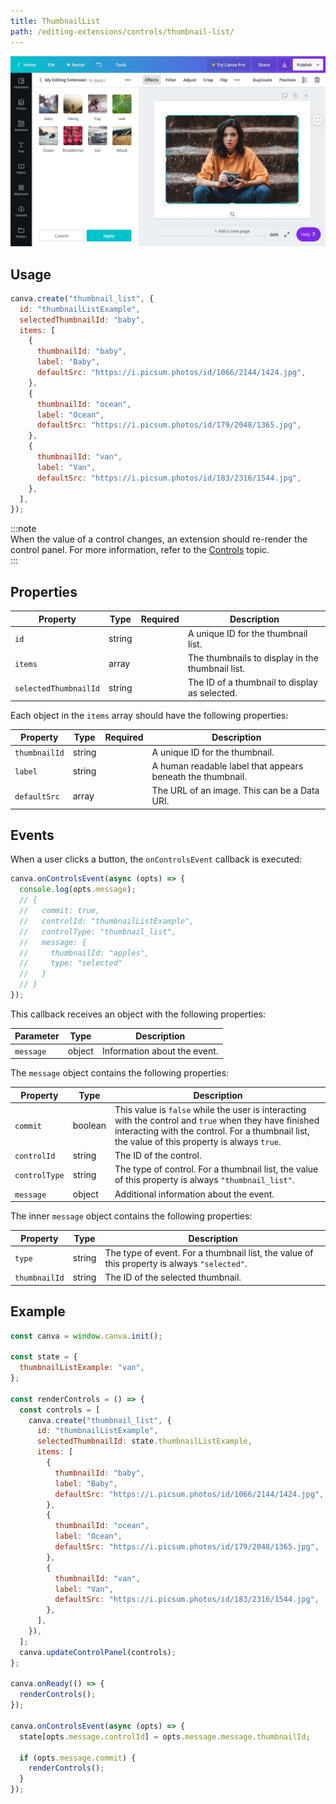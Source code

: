 ```yaml
---
title: ThumbnailList
path: /editing-extensions/controls/thumbnail-list/
---
```


![](images/a35c5ae297.jpg)

## Usage

```javascript
canva.create("thumbnail_list", {
  id: "thumbnailListExample",
  selectedThumbnailId: "baby",
  items: [
    {
      thumbnailId: "baby",
      label: "Baby",
      defaultSrc: "https://i.picsum.photos/id/1066/2144/1424.jpg",
    },
    {
      thumbnailId: "ocean",
      label: "Ocean",
      defaultSrc: "https://i.picsum.photos/id/179/2048/1365.jpg",
    },
    {
      thumbnailId: "van",
      label: "Van",
      defaultSrc: "https://i.picsum.photos/id/183/2316/1544.jpg",
    },
  ],
});
```

:::note  
 When the value of a control changes, an extension should re-render the control panel. For more information, refer to the [Controls](./#managing-the-state-of-controls.md) topic.  
:::

## Properties

| Property              | Type   | Required | Description                                      |
| --------------------- | ------ | :------: | ------------------------------------------------ |
| `id`                  | string | <Tick /> | A unique ID for the thumbnail list.              |
| `items`               | array  | <Tick /> | The thumbnails to display in the thumbnail list. |
| `selectedThumbnailId` | string |          | The ID of a thumbnail to display as selected.    |

Each object in the `items` array should have the following properties:

| Property      | Type   | Required | Description                                                |
| ------------- | ------ | :------: | ---------------------------------------------------------- |
| `thumbnailId` | string | <Tick /> | A unique ID for the thumbnail.                             |
| `label`       | string | <Tick /> | A human readable label that appears beneath the thumbnail. |
| `defaultSrc`  | array  | <Tick /> | The URL of an image. This can be a Data URI.               |

## Events

When a user clicks a button, the `onControlsEvent` callback is executed:

```javascript
canva.onControlsEvent(async (opts) => {
  console.log(opts.message);
  // {
  //   commit: true,
  //   controlId: "thumbnailListExample",
  //   controlType: "thumbnail_list",
  //   message: {
  //     thumbnailId: "apples",
  //     type: "selected"
  //   }
  // }
});
```

This callback receives an object with the following properties:

| Parameter | Type   | Description                  |
| --------- | ------ | ---------------------------- |
| `message` | object | Information about the event. |

The `message` object contains the following properties:

| Property      | Type    | Description                                                                                                                                                                                              |
| ------------- | ------- | -------------------------------------------------------------------------------------------------------------------------------------------------------------------------------------------------------- |
| `commit`      | boolean | This value is `false` while the user is interacting with the control and `true` when they have finished interacting with the control. For a thumbnail list, the value of this property is always `true`. |
| `controlId`   | string  | The ID of the control.                                                                                                                                                                                   |
| `controlType` | string  | The type of control. For a thumbnail list, the value of this property is always `"thumbnail_list"`.                                                                                                      |
| `message`     | object  | Additional information about the event.                                                                                                                                                                  |

The inner `message` object contains the following properties:

| Property      | Type   | Description                                                                                 |
| ------------- | ------ | ------------------------------------------------------------------------------------------- |
| `type`        | string | The type of event. For a thumbnail list, the value of this property is always `"selected"`. |
| `thumbnailId` | string | The ID of the selected thumbnail.                                                           |

## Example

```javascript
const canva = window.canva.init();

const state = {
  thumbnailListExample: "van",
};

const renderControls = () => {
  const controls = [
    canva.create("thumbnail_list", {
      id: "thumbnailListExample",
      selectedThumbnailId: state.thumbnailListExample,
      items: [
        {
          thumbnailId: "baby",
          label: "Baby",
          defaultSrc: "https://i.picsum.photos/id/1066/2144/1424.jpg",
        },
        {
          thumbnailId: "ocean",
          label: "Ocean",
          defaultSrc: "https://i.picsum.photos/id/179/2048/1365.jpg",
        },
        {
          thumbnailId: "van",
          label: "Van",
          defaultSrc: "https://i.picsum.photos/id/183/2316/1544.jpg",
        },
      ],
    }),
  ];
  canva.updateControlPanel(controls);
};

canva.onReady(() => {
  renderControls();
});

canva.onControlsEvent(async (opts) => {
  state[opts.message.controlId] = opts.message.message.thumbnailId;

  if (opts.message.commit) {
    renderControls();
  }
});
```
